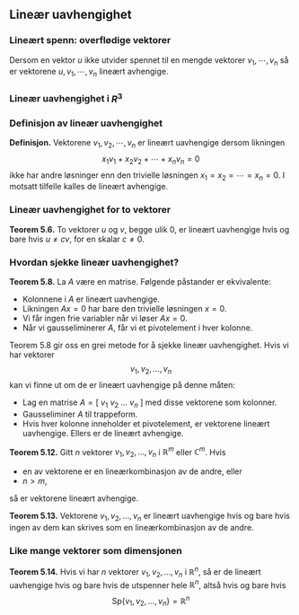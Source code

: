 
## Lineær uavhengighet


### Lineært spenn: overflødige vektorer
Dersom en vektor $u$ ikke utvider spennet til en mengde vektorer $v_1, \cdots, v_n$ så er vektorene $u, v_1, \cdots, v_n$ lineært avhengige.


### Lineær uavhengighet i $R^3$


### Definisjon av lineær uavhengighet
**Definisjon.** Vektorene $v_1, v_2, \cdots, v_n$ er lineært uavhengige dersom likningen
$$ x_1 v_1 + x_2 v_2 + \cdots + x_n v_n = 0 $$
ikke har andre løsninger enn den trivielle løsningen $x_1 = x_2 = \cdots = x_n = 0$. I motsatt tilfelle kalles de lineært avhengige.


### Lineær uavhengighet for to vektorer
**Teorem 5.6.** To vektorer $u$ og $v$, begge ulik $0$, er lineært uavhengige hvis og bare hvis $u \neq cv$, for en skalar $c \neq 0$.


### Hvordan sjekke lineær uavhengighet?
**Teorem 5.8.** La $A$ være en matrise. Følgende påstander er ekvivalente:

-  Kolonnene i $A$ er lineært uavhengige.
-  Likningen $Ax = 0$ har bare den trivielle løsningen $x = 0$.
-  Vi får ingen frie variabler når vi løser $Ax = 0$.
-  Når vi gausseliminerer $A$, får vi et pivotelement i hver kolonne.

Teorem 5.8 gir oss en grei metode for å sjekke lineær uavhengighet. Hvis vi har vektorer
$$ v_1, v_2, \dots, v_n $$
kan vi finne ut om de er lineært uavhengige på denne måten:

-  Lag en matrise $A = [ \ v_1 \ v_2 \ \dots \ v_n \ ]$ med disse vektorene som kolonner.
-  Gausseliminer $A$ til trappeform.
-  Hvis hver kolonne inneholder et pivotelement, er vektorene lineært uavhengige. Ellers er de lineært avhengige.

**Teorem 5.12.** Gitt $n$ vektorer $v_1, v_2, \dots, v_n$ i $\mathbb{R}^m$ eller $\mathbb{C}^m$. Hvis 
 -  en av vektorene er en lineærkombinasjon av de andre, eller
 -  $n > m$,

så er vektorene lineært avhengige.

**Teorem 5.13.** Vektorene $v_1, v_2, \dots, v_n$ er lineært uavhengige hvis og bare hvis ingen av dem kan skrives som en lineærkombinasjon av de andre.


### Like mange vektorer som dimensjonen
**Teorem 5.14.** Hvis vi har $n$ vektorer $v_1, v_2, \dots, v_n$ i $\mathbb{R}^n$, så er de lineært uavhengige hvis og bare hvis de utspenner hele $\mathbb{R}^n$, altså hvis og bare hvis
$$\text{Sp}\{v_1, v_2, \dots, v_n \} = \mathbb{R}^n $$



